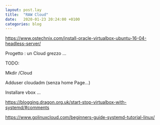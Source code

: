 ```yaml
---
layout: post.lay
title:  "RAW Cloud"
date:   2020-01-23 20:24:00 +0100
categories: blog
---
```



https://www.ostechnix.com/install-oracle-virtualbox-ubuntu-16-04-headless-server/



Progetto : un Cloud grezzo ...

TODO:

Mkdir /Cloud


Adduser cloudadm (senza home Page...)

Installare vbox ...

https://blogging.dragon.org.uk/start-stop-virtualbox-with-systemd/#comments



https://www.golinuxcloud.com/beginners-guide-systemd-tutorial-linux/
